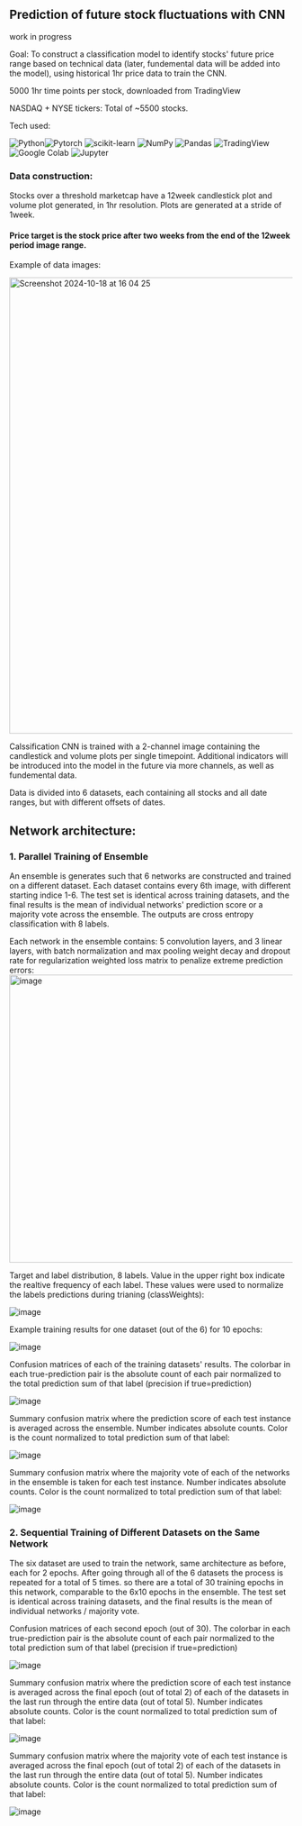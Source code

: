 
## Prediction of future stock fluctuations with CNN

work in progress

Goal: To construct a classification model to identify stocks' future price range based on technical data (later, fundemental data will be added into the model), using historical 1hr price data to train the CNN.

5000 1hr time points per stock, downloaded from TradingView

NASDAQ + NYSE tickers: Total of ~5500 stocks.

Tech used:

<img alt="Python" src="https://img.shields.io/badge/Python-3776ab?logo=python&logoColor=white&style-flat"><img alt="Pytorch" src="https://img.shields.io/badge/PyTorch-EE4C2C?logo=pytorch&logoColor=white&style-flat">
<img alt="scikit-learn" src="https://img.shields.io/badge/Scikit-f7931e?logo=scikit-learn&logoColor=white&style-flat">
<img alt="NumPy" src="https://img.shields.io/badge/NumPy-013242?logo=numpy&logoColor=white&style-flat">
<img alt="Pandas" src="https://img.shields.io/badge/Pandas-150458?logo=pandas&logoColor=white&style-flat">
<img alt="TradingView" src="https://img.shields.io/badge/TradingView-131622?logo=tradingview&logoColor=white&style-flat">
<img alt="Google Colab" src="https://img.shields.io/badge/GoogleColab-f9ab00?logo=googlecolab&logoColor=white&style-flat">
<img alt="Jupyter" src="https://img.shields.io/badge/Jupyter-f37626?logo=jupyter&logoColor=white&style-flat">


### Data construction:
Stocks over a threshold marketcap have a 12week candlestick plot and volume plot generated, in 1hr resolution.
Plots are generated at a stride of 1week.
#### Price target is the stock price after two weeks from the end of the 12week period image range.

Example of data images:

<img width="810" alt="Screenshot 2024-10-18 at 16 04 25" src="https://github.com/user-attachments/assets/be22dd4b-3221-4fe7-8a61-08c41d0e01a6">

Calssification CNN is trained with a 2-channel image containing the candlestick and volume plots per single timepoint. 
Additional indicators will be introduced into the model in the future via more channels, as well as fundemental data.

Data is divided into 6 datasets, each containing all stocks and all date ranges, but with different offsets of dates.


## Network architecture:

### 1. Parallel Training of Ensemble

An ensemble is generates such that 6 networks are constructed and trained on a different dataset. Each dataset contains every 6th image, with different starting indice 1-6. The test set is identical across training datasets, and the final results is the mean of individual networks' prediction score or a majority vote across the ensemble. The outputs are cross entropy classification with 8 labels.

Each network in the ensemble contains:
  5 convolution layers, and 3 linear layers, with batch normalization and max pooling
  weight decay and dropout rate for regularization 
  weighted loss matrix to penalize extreme prediction errors:
  <img width="511" alt="image" src="https://github.com/user-attachments/assets/976fbbda-a0a2-4cd5-990e-aa6f4a8a21a4">



Target and label distribution, 8 labels. Value in the upper right box indicate the realtive frequency of each label. These values were used to normalize the labels predictions during trianing (classWeights):

![image](https://github.com/user-attachments/assets/0aa95058-0f33-40cb-95e0-192a5a14c0fa)


Example training results for one dataset (out of the 6) for 10 epochs:

![image](https://github.com/user-attachments/assets/0c421378-60d4-4ccf-8f90-2424453d6e3f)


Confusion matrices of each of the training datasets' results. The colorbar in each true-prediction pair is the absolute count of each pair normalized to the total prediction sum of that label (precision if true=prediction)

![image](https://github.com/user-attachments/assets/f02cef81-0d2c-4221-89e0-8958818aa4ea)

Summary confusion matrix where the prediction score of each test instance is averaged across the ensemble. Number indicates absolute counts. Color is the count normalized to total prediction sum of that label:

![image](https://github.com/user-attachments/assets/a2b3674e-a7db-4c2f-9f81-9c9e0cc94896)

Summary confusion matrix where the majority vote of each of the networks in the ensemble is taken for each test instance. Number indicates absolute counts. Color is the count normalized to total prediction sum of that label:

![image](https://github.com/user-attachments/assets/a2b4d64d-da69-4c9b-be7c-caa816532658)

### 2. Sequential Training of Different Datasets on the Same Network

The six dataset are used to train the network, same architecture as before, each for 2 epochs. After going through all of the 6 datasets the process is repeated for a total of 5 times. so there are a total of 30 training epochs in this network, comparable to the 6x10 epochs in the ensemble. The test set is identical across training datasets, and the final results is the mean of individual networks / majority vote.

Confusion matrices of each second epoch (out of 30). The colorbar in each true-prediction pair is the absolute count of each pair normalized to the total prediction sum of that label (precision if true=prediction)

![image](https://github.com/user-attachments/assets/cb9e6623-f41b-4adb-9019-ff9257dbc858)

Summary confusion matrix where the prediction score of each test instance is averaged across the final epoch (out of total 2) of each of the datasets in the last run through the entire data (out of total 5). Number indicates absolute counts. Color is the count normalized to total prediction sum of that label:

![image](https://github.com/user-attachments/assets/a4873db6-4a01-4a84-870d-1b2697120214)

Summary confusion matrix where the majority vote of each test instance is averaged across the final epoch (out of total 2) of each of the datasets in the last run through the entire data (out of total 5). Number indicates absolute counts. Color is the count normalized to total prediction sum of that label:

![image](https://github.com/user-attachments/assets/1a7bdd86-657e-409e-975b-53180ece53e2)
